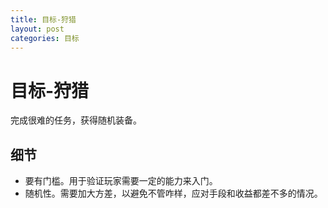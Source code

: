 ```yaml
---
title: 目标-狩猎
layout: post
categories: 目标
---
```


# 目标-狩猎
完成很难的任务，获得随机装备。

## 细节
- 要有门槛。用于验证玩家需要一定的能力来入门。
- 随机性。需要加大方差，以避免不管咋样，应对手段和收益都差不多的情况。
